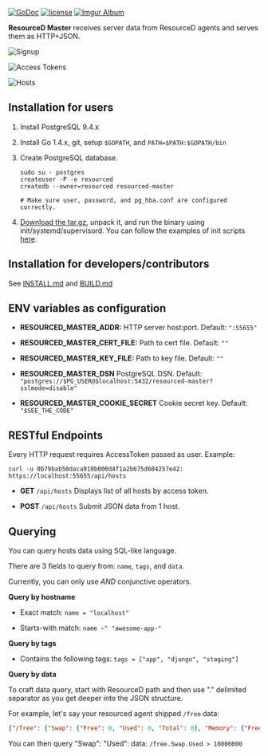 [![GoDoc](https://godoc.org/github.com/resourced/resourced-master?status.svg)](http://godoc.org/github.com/resourced/resourced-master)
[![license](http://img.shields.io/badge/license-MIT-red.svg?style=flat)](LICENSE.md)
[![Imgur Album](https://img.shields.io/badge/images-imgur-blue.svg?style=flat)](http://imgur.com/a/MKyFr#0)


**ResourceD Master** receives server data from ResourceD agents and serves them as HTTP+JSON.

![Signup](http://i.imgur.com/UcNmeTF.png)

![Access Tokens](http://i.imgur.com/3H9ONza.png)

![Hosts](http://i.imgur.com/N92tKwi.png)


## Installation for users

1. Install PostgreSQL 9.4.x

2. Install Go 1.4.x, git, setup `$GOPATH`, and `PATH=$PATH:$GOPATH/bin`

3. Create PostgreSQL database.
    ```
    sudo su - postgres
    createuser -P -e resourced
    createdb --owner=resourced resourced-master

    # Make sure user, password, and pg_hba.conf are configured correctly.
    ```

4. [Download the tar.gz](https://github.com/resourced/resourced-master/releases), unpack it, and run the binary using init/systemd/supervisord. You can follow the examples of init scripts [here](https://github.com/resourced/resourced-master/tree/master/scripts/init).


## Installation for developers/contributors

See [INSTALL.md](docs/contributors/INSTALL.md) and [BUILD.md](docs/contributors/BUILD.md)


## ENV variables as configuration

* **RESOURCED_MASTER_ADDR:** HTTP server host:port. Default: `":55655"`

* **RESOURCED_MASTER_CERT_FILE:** Path to cert file. Default: `""`

* **RESOURCED_MASTER_KEY_FILE:** Path to key file. Default: `""`

* **RESOURCED_MASTER_DSN** PostgreSQL DSN. Default: `"postgres://$PG_USER@$localhost:5432/resourced-master?sslmode=disable"`

* **RESOURCED_MASTER_COOKIE_SECRET** Cookie secret key. Default: `"$SEE_THE_CODE"`


## RESTful Endpoints

Every HTTP request requires AccessToken passed as user. Example:
```
curl -u 0b79bab50daca910b000d4f1a2b675d604257e42: https://localhost:55655/api/hosts
```

* **GET** `/api/hosts` Displays list of all hosts by access token.

* **POST** `/api/hosts` Submit JSON data from 1 host.


## Querying

You can query hosts data using SQL-like language.

There are 3 fields to query from: `name`, `tags`, and `data`.

Currently, you can only use *AND* conjunctive operators.


**Query by hostname**

* Exact match: `name = "localhost"`

* Starts-with match: `name ~^ "awesome-app-"`

**Query by tags**

* Contains the following tags: `tags = ["app", "django", "staging"]`

**Query by data**

To craft data query, start with ResourceD path and then use "." delimited separator as you get deeper into the JSON structure.

For example, let's say your resourced agent shipped `/free` data:
```json
{"/free": {"Swap": {"Free": 0, "Used": 0, "Total": 0}, "Memory": {"Free": 1346609152, "Used": 7243325440, "Total": 8589934592, "ActualFree": 3666075648, "ActualUsed": 4923858944}}}
```

You can then query "Swap": "Used": data: `/free.Swap.Used > 10000000`
